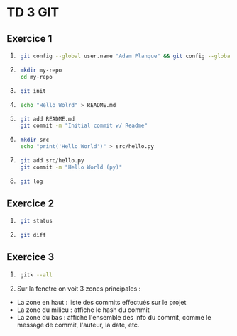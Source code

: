 # TD 3 GIT

## Exercice 1

1) ```bash 
    git config --global user.name "Adam Planque" && git config --global user.email "planque.adam@gmail.com"
    ```

2) ```bash
    mkdir my-repo
    cd my-repo
    ```

3) ```bash
    git init
    ```

4) ```bash
    echo "Hello Wolrd" > README.md
    ```

5) ```bash
    git add README.md
    git commit -m "Initial commit w/ Readme"
    ```

6) ```bash
    mkdir src
    echo "print('Hello World')" > src/hello.py
    ```

7) ```bash
    git add src/hello.py
    git commit -m "Hello World (py)"
    ```

8) ```bash
    git log
    ```

## Exercice 2

1) ```bash
    git status
    ```

2) ```bash
    git diff
    ```

## Exercice 3
1) ```bash
    gitk --all
    ```

2) Sur la fenetre on voit 3 zones principales :
- La zone en haut : liste des commits effectués sur le projet
- La zone du milieu : affiche le hash du commit
- La zone du bas : affiche l'ensemble des info du commit, comme le message de commit, l'auteur, la date, etc.
